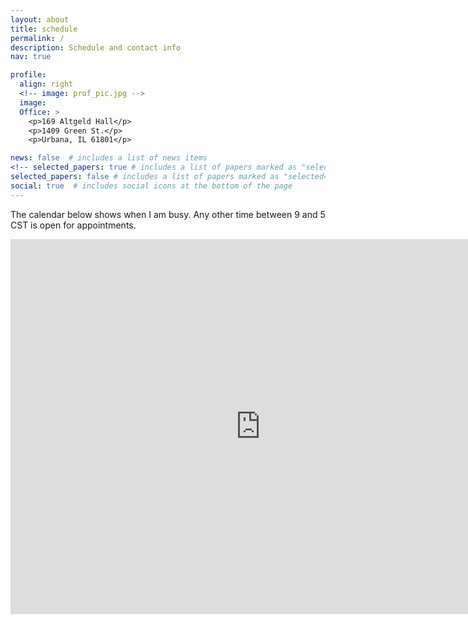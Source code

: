 ```yaml
---
layout: about
title: schedule
permalink: /
description: Schedule and contact info
nav: true

profile:
  align: right
  <!-- image: prof_pic.jpg -->
  image:
  Office: >
    <p>169 Altgeld Hall</p>
    <p>1409 Green St.</p>
    <p>Urbana, IL 61801</p>

news: false  # includes a list of news items
<!-- selected_papers: true # includes a list of papers marked as "selected={true}" -->
selected_papers: false # includes a list of papers marked as "selected={true}"
social: true  # includes social icons at the bottom of the page
---
```

The calendar below shows when I am busy. Any other time between 9 and 5 CST is open for appointments.
<iframe src="https://calendar.google.com/calendar/embed?height=600&wkst=1&bgcolor=%23ffffff&ctz=America%2FChicago&showNav=1&title=Joseph%20Rennie's%20Schedule&showPrint=0&showTabs=1&showCalendars=0&mode=WEEK&src=cm9iZXJ0Lmpvc2VwaC5yZW5uaWVAZ21haWwuY29t&src=OWY1NW05OW8waGFxZXVqNzUyZDRjdGdyZnZ0cWFuYXFAaW1wb3J0LmNhbGVuZGFyLmdvb2dsZS5jb20&color=%234285F4&color=%23D50000" style="border-width:0" width="800" height="600" frameborder="0" scrolling="no"></iframe>

